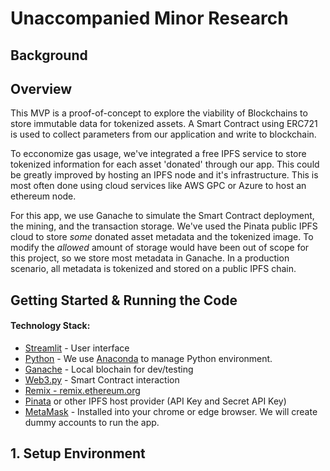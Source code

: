 # Unaccompanied Minor Research

## Background

## Overview 

This MVP is a proof-of-concept to explore the viability of Blockchains to store immutable data for tokenized assets. A Smart Contract using ERC721 is used to collect parameters from our application and write to blockchain.

To ecconomize gas usage, we've integrated a free IPFS service to store tokenized information for each asset 'donated' through our app. This could be greatly improved by hosting an IPFS node and it's infrastructure. This is most often done using cloud services like AWS GPC or Azure to host an ethereum node.

For this app, we use Ganache to simulate the Smart Contract deployment, the mining, and the transaction storage. We've used the Pinata public IPFS cloud to store _some_ donated asset metadata and the tokenized image. To modify the _allowed_ amount of storage would have been out of scope for this project, so we store most metadata in Ganache.  In a production scenario, all metadata is tokenized and stored on a public IPFS chain.

## Getting Started & Running the Code

#### Technology Stack:

- [Streamlit](https://streamlit.io/) - User interface
- [Python](https://www.python.org/) - We use [Anaconda]() to manage Python environment.
- [Ganache](https://trufflesuite.com/ganache/) - Local blochain for dev/testing
- [Web3.py](https://web3py.readthedocs.io/en/stable/) - Smart Contract interaction
- [Remix - remix.ethereum.org](https://remix.ethereum.org/)
- [Pinata](https://gateway.pinana.cloud) or other IPFS host provider (API Key and Secret API Key)
- [MetaMask](https://metamask.io/) - Installed into your chrome or edge browser. We will create dummy accounts to run the app.


## 1. Setup Environment

